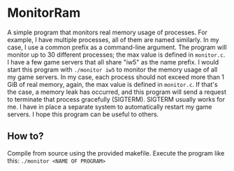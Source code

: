 # MonitorRam
A simple program that monitors real memory usage of processes.
For example, I have multiple processes, all of them are named similarly. In my case, I use a common prefix as a command-line argument.
The program will monitor up to 30 different processes; the max value is defined in `monitor.c`.
I have a few game servers that all share "iw5" as the name prefix.
I would start this program with `./monitor iw5` to monitor the memory usage of all my game servers.
In my case, each process should not exceed more than 1 GiB of real memory, again, the max value is defined in `monitor.c`.
If that's the case, a memory leak has occurred, and this program will send a request to terminate that process gracefully (SIGTERM).
SIGTERM usually works for me. I have in place a separate system to automatically restart my game servers.
I hope this program can be useful to others.

## How to?

Compile from source using the provided makefile.
Execute the program like this: `./monitor <NAME OF PROGRAM>`
